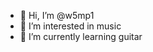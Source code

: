 - 👋 Hi, I’m @w5mp1
- 👀 I’m interested in music 
- 🌱 I’m currently learning guitar


<!---
w5mp1/w5mp1 is a ✨ special ✨ repository because its `README.md` (this file) appears on your GitHub profile.
You can click the Preview link to take a look at your changes.
--->
